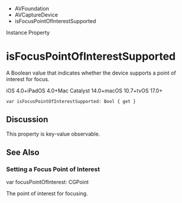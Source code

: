

- AVFoundation
- AVCaptureDevice
-  isFocusPointOfInterestSupported 

Instance Property

# isFocusPointOfInterestSupported

A Boolean value that indicates whether the device supports a point of interest for focus.

iOS 4.0+iPadOS 4.0+Mac Catalyst 14.0+macOS 10.7+tvOS 17.0+

``` source
var isFocusPointOfInterestSupported: Bool { get }
```

## Discussion

This property is key-value observable.

## See Also

### Setting a Focus Point of Interest

var focusPointOfInterest: CGPoint

The point of interest for focusing.

